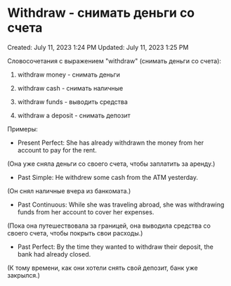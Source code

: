 # Withdraw - снимать деньги со счета

Created: July 11, 2023 1:24 PM
Updated: July 11, 2023 1:25 PM

Словосочетания с выражением "withdraw" (снимать деньги со счета):

1. withdraw money - снимать деньги

2. withdraw cash - снимать наличные

3. withdraw funds - выводить средства

4. withdraw a deposit - снимать депозит

Примеры:

- Present Perfect: She has already withdrawn the money from her account to pay for the rent.

(Она уже сняла деньги со своего счета, чтобы заплатить за аренду.)

- Past Simple: He withdrew some cash from the ATM yesterday.

(Он снял наличные вчера из банкомата.)

- Past Continuous: While she was traveling abroad, she was withdrawing funds from her account to cover her expenses.

(Пока она путешествовала за границей, она выводила средства со своего счета, чтобы покрыть свои расходы.)

- Past Perfect: By the time they wanted to withdraw their deposit, the bank had already closed.

(К тому времени, как они хотели снять свой депозит, банк уже закрылся.)